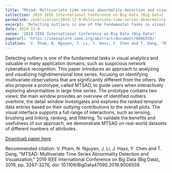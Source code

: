 ```yaml
---
title: "Mtsad: Multivariate time series abnormality detection and visualization"
collection: 2019 IEEE International Conference on Big Data (Big Data)
permalink: /publication/2019-12-9-Multivariate-time-series-abnormality-detection-and-visualization
excerpt: 'Detecting outliers is one of the fundamental tasks in visual analytics and valuable in many application domains, such as suspicious network cyberattack recognition. This paper introduces an approach to analyzing and visualizing highdimensional time series, focusing on identifying multivariate observations that are significantly different from the others. We also propose a prototype, called MTSAD, to guide users when interactively exploring abnormalities in large time series. The prototype contains two views: the main window provides an overview of identified outliers overtime, the detail window investigates and explores the ranked temporal data entries based on their outlying contributions to the overall plots. The visual interface supports a full range of interactions, such as lensing, brushing and linking, ranking, and filtering. To validate the benefits and usefulness of our approach, we demonstrate MTSAD on real-world datasets of different numbers of attributes.'
date: 2019-12-9
venue: '2019 IEEE International Conference on Big Data (Big Data)'
paperurl: 'https://ieeexplore.ieee.org/abstract/document/9006559/'
citation: 'V. Pham, N. Nguyen, J. Li, J. Hass, Y. Chen and T. Dang, "MTSAD: Multivariate Time Series Abnormality Detection and Visualization," 2019 IEEE International Conference on Big Data (Big Data), 2019, pp. 3267-3276, doi: 10.1109/BigData47090.2019.9006559.'
---
```

Detecting outliers is one of the fundamental tasks in visual analytics and valuable in many application domains, such as suspicious network cyberattack recognition. This paper introduces an approach to analyzing and visualizing highdimensional time series, focusing on identifying multivariate observations that are significantly different from the others. We also propose a prototype, called MTSAD, to guide users when interactively exploring abnormalities in large time series. The prototype contains two views: the main window provides an overview of identified outliers overtime, the detail window investigates and explores the ranked temporal data entries based on their outlying contributions to the overall plots. The visual interface supports a full range of interactions, such as lensing, brushing and linking, ranking, and filtering. To validate the benefits and usefulness of our approach, we demonstrate MTSAD on real-world datasets of different numbers of attributes.

[Download paper here](https://ieeexplore.ieee.org/abstract/document/9006559/)

Recommended citation: V. Pham, N. Nguyen, J. Li, J. Hass, Y. Chen and T. Dang, "MTSAD: Multivariate Time Series Abnormality Detection and Visualization," 2019 IEEE International Conference on Big Data (Big Data), 2019, pp. 3267-3276, doi: 10.1109/BigData47090.2019.9006559.
